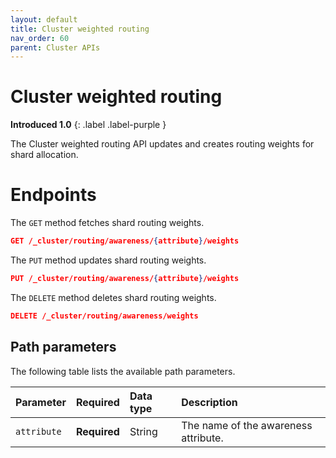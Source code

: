 ```yaml
---
layout: default
title: Cluster weighted routing
nav_order: 60
parent: Cluster APIs
---
```


# Cluster weighted routing
**Introduced 1.0**
{: .label .label-purple }

The Cluster weighted routing API updates and creates routing weights for shard allocation.

# Endpoints

The `GET` method fetches shard routing weights.

<!-- spec_insert_start
api: cluster.get_weighted_routing
component: endpoints
omit_header: true
-->
```json
GET /_cluster/routing/awareness/{attribute}/weights
```
<!-- spec_insert_end -->

The `PUT` method updates shard routing weights.

<!-- spec_insert_start
api: cluster.put_weighted_routing
component: endpoints
omit_header: true
-->
```json
PUT /_cluster/routing/awareness/{attribute}/weights
```
<!-- spec_insert_end -->

The `DELETE` method deletes shard routing weights.

<!-- spec_insert_start
api: cluster.delete_weighted_routing
component: endpoints
omit_header: true
-->
```json
DELETE /_cluster/routing/awareness/weights
```
<!-- spec_insert_end -->

<!-- spec_insert_start
api: cluster.put_weighted_routing
component: path_parameters
-->
## Path parameters

The following table lists the available path parameters.

| Parameter | Required | Data type | Description |
| :--- | :--- | :--- | :--- |
| `attribute` | **Required** | String | The name of the awareness attribute. |

<!-- spec_insert_end -->

